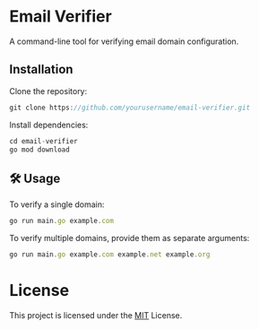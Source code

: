# Email Verifier

A command-line tool for verifying email domain configuration.

## Installation

Clone the repository:

~~~javascript
git clone https://github.com/yourusername/email-verifier.git
~~~

Install dependencies:

~~~javascript
cd email-verifier
go mod download
~~~

## 🛠 Usage
To verify a single domain:

~~~javascript
go run main.go example.com
~~~

To verify multiple domains, provide them as separate arguments:

~~~javascript
go run main.go example.com example.net example.org
~~~

# License
This project is licensed under the [MIT](https://opensource.org/license/mit/) License.